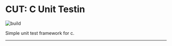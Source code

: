 # CUT: C Unit Testin
![build](https://github.com/dgj7/cut/actions/workflows/build.yml/badge.svg)

Simple unit test framework for c.

---
